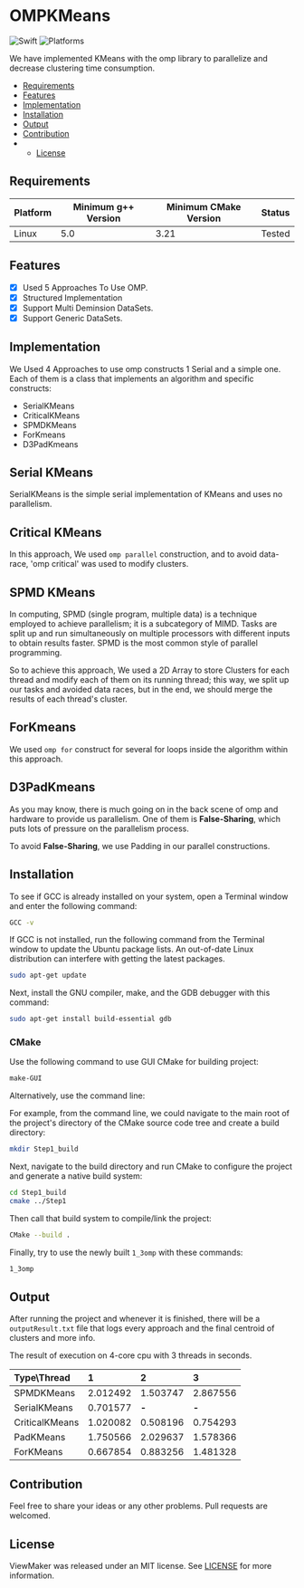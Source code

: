 # OMPKMeans

![Swift](https://img.shields.io/badge/C++-14-orange?style=flat-square)
![Platforms](https://img.shields.io/badge/Platforms-Linux-yellowgreen?style=flat-square)

We have implemented KMeans with the omp library to parallelize and decrease clustering time consumption. 


- [Requirements](#requirements)
- [Features](#features)
- [Implementation](#implementation)
- [Installation](#installation)
- [Output](#output)
- [Contribution](#contribution)
- - [License](#license)


## Requirements

| Platform | Minimum g++ Version | Minimum CMake Version | Status |
| --- | --- | --- | --- |
| Linux | 5.0 | 3.21 | Tested |

## Features

- [x] Used 5 Approaches To Use OMP.
- [x] Structured Implementation
- [x] Support Multi Deminsion DataSets.
- [x] Support Generic DataSets.

## Implementation

We Used 4 Approaches to use omp constructs 1 Serial and a simple one. Each of them is a class that implements an algorithm and specific constructs: 

- SerialKMeans
- CriticalKMeans
- SPMDKMeans
- ForKmeans
- D3PadKmeans

## Serial KMeans

SerialKMeans is the simple serial implementation of KMeans and uses no parallelism.

## Critical KMeans

In this approach, We used `omp parallel` construction, and to avoid data-race, 'omp critical' was used to modify clusters.

## SPMD KMeans

In computing, SPMD (single program, multiple data) is a technique employed to achieve parallelism; it is a subcategory of MIMD. Tasks are split up and run simultaneously on multiple processors with different inputs to obtain results faster. SPMD is the most common style of parallel programming.

So to achieve this approach, We used a 2D Array to store Clusters for each thread and modify each of them on its running thread; this way, we split up our tasks and avoided data races, but in the end, we should merge the results of each thread's cluster.

## ForKmeans

We used `omp for` construct for several for loops inside the algorithm within this approach.

## D3PadKmeans

As you may know, there is much going on in the back scene of omp and hardware to provide us parallelism.
One of them is **False-Sharing**, which puts lots of pressure on the parallelism process.

To avoid **False-Sharing**, we use Padding in our parallel constructions.

## Installation

To see if GCC is already installed on your system, open a Terminal window and enter the following command:

``` bash
GCC -v
```

If GCC is not installed, run the following command from the Terminal window to update the Ubuntu package lists. An out-of-date Linux distribution can interfere with getting the latest packages.

``` bash
sudo apt-get update
```

Next, install the GNU compiler, make, and the GDB debugger with this command:

``` bash
sudo apt-get install build-essential gdb
```


### CMake

Use the following command to use GUI CMake for building project:

``` bash
make-GUI
```

Alternatively, use the command line:

For example, from the command line, we could navigate to the main root of the project's directory of the CMake source code tree and create a build directory:

``` bash
mkdir Step1_build
```

Next, navigate to the build directory and run CMake to configure the project and generate a native build system:

``` bash
cd Step1_build
cmake ../Step1
```

Then call that build system to compile/link the project:

``` bash
CMake --build .
```

Finally, try to use the newly built `1_3omp` with these commands:

``` bash
1_3omp
```

## Output

After running the project and whenever it is finished, there will be a `outputResult.txt` file that logs every approach and the final centroid of clusters and more info.

The result of execution on 4-core cpu with 3 threads in seconds.

| Type\Thread  | 1 | 2 | 3 |
|:----------|:----------|:----------|:----------|
| SPMDKMeans | 2.012492 | 1.503747 | 2.867556 |
| SerialKMeans | 0.701577 | **-** | **-** |
| CriticalKMeans | 1.020082 | 0.508196 | 0.754293 |
| PadKMeans | 1.750566 | 2.029637 | 1.578366 |
| ForKMeans | 0.667854 | 0.883256 | 1.481328 |



## Contribution

Feel free to share your ideas or any other problems. Pull requests are welcomed.

## License

ViewMaker was released under an MIT license. See [LICENSE](https://github.com/kiarashvosough1999/OMPKMeans/blob/master/LICENSE) for more information.
